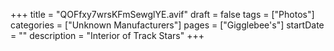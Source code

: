 +++
title = "QOFfxy7wrsKFmSewglYE.avif"
draft = false
tags = ["Photos"]
categories = ["Unknown Manufacturers"]
pages = ["Gigglebee's"]
startDate = ""
description = "Interior of Track Stars"
+++
